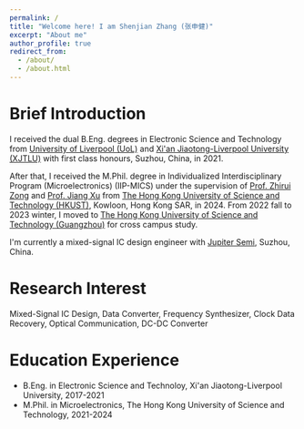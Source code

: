 ```yaml
---
permalink: /
title: "Welcome here! I am Shenjian Zhang (张申健)"
excerpt: "About me"
author_profile: true
redirect_from: 
  - /about/
  - /about.html
---
```


Brief Introduction
=====
I received the dual B.Eng. degrees in Electronic Science and Technology from [University of Liverpool (UoL)](https://www.liverpool.ac.uk) and [Xi'an Jiaotong-Liverpool University (XJTLU)](https://www.xjtlu.edu.cn/en) with first class honours, Suzhou, China, in 2021.

After that, I received the M.Phil. degree in Individualized Interdisciplinary Program (Microelectronics) (IIP-MICS) under the supervision of [Prof. Zhirui Zong](https://facultyprofiles.hkust-gz.edu.cn/faculty-personal-page/ZONG-Zhirui/zong) and [Prof. Jiang Xu](https://eexu.home.ece.ust.hk) from [The Hong Kong University of Science and Technology (HKUST)](https://hkust.edu.hk), Kowloon, Hong Kong SAR, in 2024. From 2022 fall to 2023 winter, I moved to [The Hong Kong University of Science and Technology (Guangzhou)](https://hkust-gz.edu.cn) for cross campus study.

I'm currently a mixed-signal IC design engineer with [Jupiter Semi](https://www.jupiter-semi.com/gywm), Suzhou, China. 

Research Interest
=====
Mixed-Signal IC Design, Data Converter, Frequency Synthesizer, Clock Data Recovery, Optical Communication, DC-DC Converter

Education Experience
=====
* B.Eng. in Electronic Science and Technoloy, Xi'an Jiaotong-Liverpool University, 2017-2021
* M.Phil. in Microelectronics, The Hong Kong University of Science and Technology, 2021-2024
